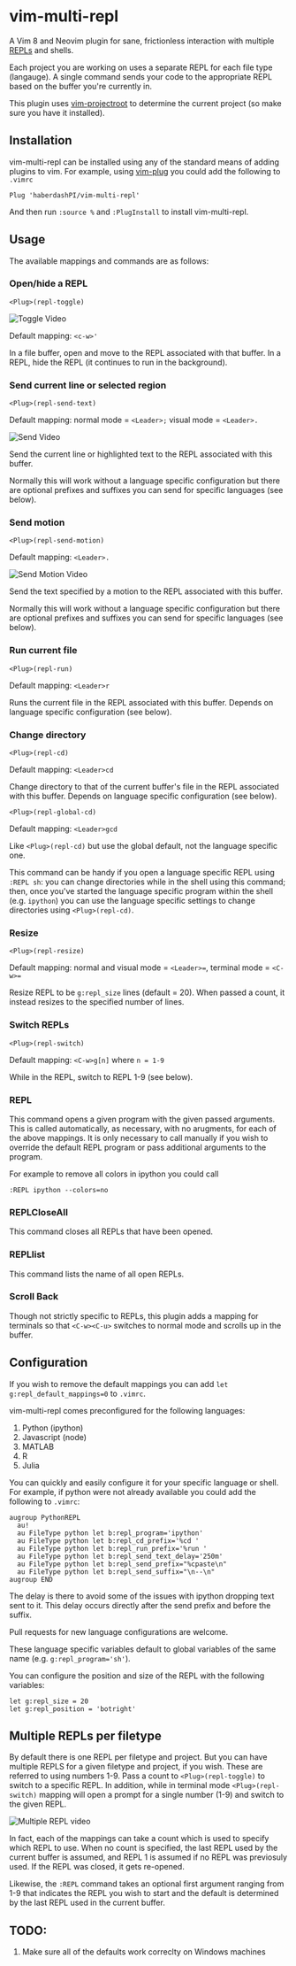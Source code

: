 # vim-multi-repl

A Vim 8 and Neovim plugin for sane, frictionless interaction with multiple
[REPLs](https://en.wikipedia.org/wiki/Read%E2%80%93eval%E2%80%93print_loop) and
shells.

Each project you are working on uses a separate REPL for each file type
(langauge). A single command sends your code to the appropriate REPL based on
the buffer you're currently in. 

This plugin uses [vim-projectroot](https://github.com/dbakker/vim-projectroot)
to determine the current project (so make sure you have it installed).

## Installation

vim-multi-repl can be installed using any of the standard means of adding plugins to
vim. For example, using [vim-plug](https://github.com/junegunn/vim-plug) you
could add the following to `.vimrc`

```vim
Plug 'haberdashPI/vim-multi-repl'
```

And then run `:source %` and `:PlugInstall` to install vim-multi-repl.

## Usage
The available mappings and commands are as follows:

### Open/hide a REPL
```vim
<Plug>(repl-toggle)
```

![Toggle Video](vim-repl-toggle.gif)


Default mapping: `<c-w>'`

In a file buffer, open and move to the REPL associated with that buffer.
In a REPL, hide the REPL (it continues to run in the background).

### Send current line or selected region
```vim
<Plug>(repl-send-text)
```

Default mapping: normal mode = `<Leader>;` visual mode = `<Leader>.`

![Send Video](vim-repl-line.gif)

Send the current line or highlighted text to the REPL associated with this 
buffer.

Normally this will work without a language specific configuration
but there are optional prefixes and suffixes you can send for specific
languages (see below).

### Send motion
```vim
<Plug>(repl-send-motion)
```

Default mapping: `<Leader>.`

![Send Motion Video](vim-repl-motion.gif)

Send the text specified by a motion to the REPL associated with this buffer.

Normally this will work without a language specific configuration
but there are optional prefixes and suffixes you can send for specific
languages (see below).

### Run current file
```vim
<Plug>(repl-run)
```

Default mapping: `<Leader>r`

Runs the current file in the REPL associated with this buffer.
Depends on language specific configuration (see below).

### Change directory
```vim
<Plug>(repl-cd)
```

Default mapping: `<Leader>cd`

Change directory to that of the current buffer's file in the REPL associated
with this buffer. Depends on language specific configuration (see below).

```vim
<Plug>(repl-global-cd)
```

Default mapping: `<Leader>gcd`

Like `<Plug>(repl-cd)` but use the global default, not the language specific
one.

This command can be handy if you open a language specific REPL
using `:REPL sh`: you can change directories while in the shell using
this command; then, once you've started the language specific program
within the shell (e.g. `ipython`) you can use the language specific
settings to change directories using `<Plug>(repl-cd)`.

### Resize 
```vim
<Plug>(repl-resize)
```

Default mapping: normal and visual mode = `<Leader>=`, terminal mode = `<C-w>=`

Resize REPL to be `g:repl_size` lines (default = 20). When passed a count,
it instead resizes to the specified number of lines.

### Switch REPLs
```vim
<Plug>(repl-switch)
```

Default mapping: `<C-w>g[n]` where `n = 1-9`

While in the REPL, switch to REPL 1-9 (see below).

### REPL

This command opens a given program with the given passed arguments.  This is
called automatically, as necessary, with no arugments, for each of the above
mappings. It is only necessary to call manually if you wish to override the
default REPL program or pass additional arguments to the program.

For example to remove all colors in ipython you could call

```vim
:REPL ipython --colors=no
```

### REPLCloseAll

This command closes all REPLs that have been opened.

### REPLlist

This command lists the name of all open REPLs.

### Scroll Back

Though not strictly specific to REPLs, this plugin adds a mapping for terminals
so that `<C-w><C-u>` switches to normal mode and scrolls up in the buffer.

## Configuration

If you wish to remove the default mappings you can add `let
g:repl_default_mappings=0` to `.vimrc`.

vim-multi-repl comes preconfigured for the following languages:

1. Python (ipython)
2. Javascript (node)
3. MATLAB
4. R
5. Julia

You can quickly and easily configure it for your specific language or shell.
For example, if python were not already available you could add the following
to `.vimrc`:

```vim
augroup PythonREPL
  au!
  au FileType python let b:repl_program='ipython'
  au FileType python let b:repl_cd_prefix='%cd '
  au FileType python let b:repl_run_prefix='%run '
  au FileType python let b:repl_send_text_delay='250m'
  au FileType python let b:repl_send_prefix="%cpaste\n"
  au FileType python let b:repl_send_suffix="\n--\n"
augroup END
```

The delay is there to avoid some of the issues with ipython dropping
text sent to it. This delay occurs directly after the send prefix and 
before the suffix.

Pull requests for new language configurations are welcome.

These language specific variables default to global variables of the same name
(e.g. `g:repl_program='sh'`). 

You can configure the position and size of the REPL with the following
variables:
```vim
let g:repl_size = 20
let g:repl_position = 'botright'
```

## Multiple REPLs per filetype

By default there is one REPL per filetype and project. But you can have
multiple REPLS for a given filetype and project, if you wish. These are
referred to using numbers 1-9. Pass a count to `<Plug>(repl-toggle)` to switch
to a specific REPL. In addition, while in terminal mode `<Plug>(repl-switch)`
mapping will open a prompt for a single number (1-9) and switch to the given
REPL. 

![Multiple REPL video](vim-repl-multiple.gif)

In fact, each of the mappings can take a count which is used to specify which
REPL to use. When no count is specified, the last REPL used by the current
buffer is assumed, and REPL 1 is assumed if no REPL was previosuly used. If the
REPL was closed, it gets re-opened.

Likewise, the `:REPL` command takes an optional first argument ranging from 1-9
that indicates the REPL you wish to start and the default is determined
by the last REPL used in the current buffer.

## TODO:
1. Make sure all of the defaults work correclty on Windows machines

